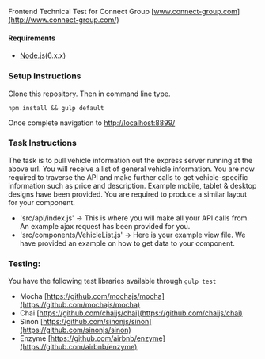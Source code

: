 Frontend Technical Test for Connect Group [www.connect-group.com](http://www.connect-group.com/)

#### Requirements
* [Node.js](https://nodejs.org/en/)(6.x.x)

### Setup Instructions
Clone this repository. Then in command line type.
````
npm install && gulp default

````

Once complete navigation to [http://localhost:8899/](http://localhost:8899/)

### Task Instructions

The task is to pull vehicle information out the express server running at the above url. You will receive a list of general vehicle information. You are now required to traverse the API and make further calls to get vehicle-specific information such as price and description. Example mobile, tablet & desktop designs have been provided. You are required to produce a similar layout for your component.

* 'src/api/index.js' -> This is where you will make all your API calls from. An example ajax request has been provided for you.
* 'src/components/VehicleList.js' -> Here is your example view file. We have provided an example on how to get data to your component.

### Testing:

You have the following test libraries available through ```` gulp test ````
* Mocha [https://github.com/mochajs/mocha](https://github.com/mochajs/mocha)
* Chai [https://github.com/chaijs/chai](https://github.com/chaijs/chai)
* Sinon [https://github.com/sinonjs/sinon](https://github.com/sinonjs/sinon)
* Enzyme [https://github.com/airbnb/enzyme](https://github.com/airbnb/enzyme)
